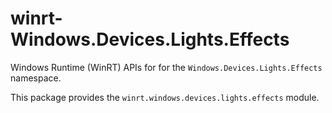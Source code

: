 <!-- warning: Please don't edit this file. It was automatically generated. -->

# winrt-Windows.Devices.Lights.Effects

Windows Runtime (WinRT) APIs for for the `Windows.Devices.Lights.Effects` namespace.

This package provides the `winrt.windows.devices.lights.effects` module.
